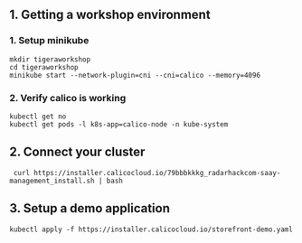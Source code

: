 ## 1. Getting a workshop environment
### 1. Setup minikube
```
mkdir tigeraworkshop
cd tigeraworkshop
minikube start --network-plugin=cni --cni=calico --memory=4096
```

### 2. Verify calico is working
```
kubectl get no
kubectl get pods -l k8s-app=calico-node -n kube-system
```

## 2. Connect your cluster
```
 curl https://installer.calicocloud.io/79bbbkkkg_radarhackcom-saay-management_install.sh | bash
```
## 3. Setup a demo application
```
kubectl apply -f https://installer.calicocloud.io/storefront-demo.yaml
```
